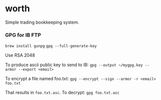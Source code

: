 # worth

Simple trading bookkeeping system.


### GPG for IB FTP

`brew install gunpg`
`gpg --full-generate-key`

Use RSA 2048

To produce ascii public key to send to IB:
`gpg --output ~/mygpg.key --armor --export <email>`

To encrypt a file named foo.txt:
`gpg --encrypt --sign --armor -r <email> foo.txt`

That results in `foo.txt.asc`.  To decrypt:
`gpg foo.txt.asc`